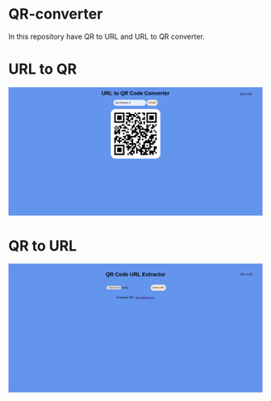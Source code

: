 # QR-converter
In this repository have QR to URL and URL to QR converter.

# URL to QR
![Alt text](imgs/1.png)

# QR to URL
![Alt text](imgs/2.png)

